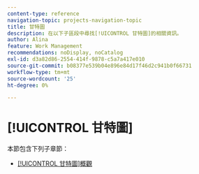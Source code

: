 ```yaml
---
content-type: reference
navigation-topic: projects-navigation-topic
title: 甘特圖
description: 在以下子區段中尋找[!UICONTROL 甘特圖]的相關資訊。
author: Alina
feature: Work Management
recommendations: noDisplay, noCatalog
exl-id: d3a82d86-2554-414f-9878-c5a7a417e010
source-git-commit: b08377e539b04e896e84d17f46d2c941b0f66731
workflow-type: tm+mt
source-wordcount: '25'
ht-degree: 0%

---
```


# [!UICONTROL 甘特圖]

本節包含下列子章節：

* [[!UICONTROL 甘特圖]概觀](../../manage-work/gantt-chart/use-the-gantt-chart/gantt-chart-overview.md)

